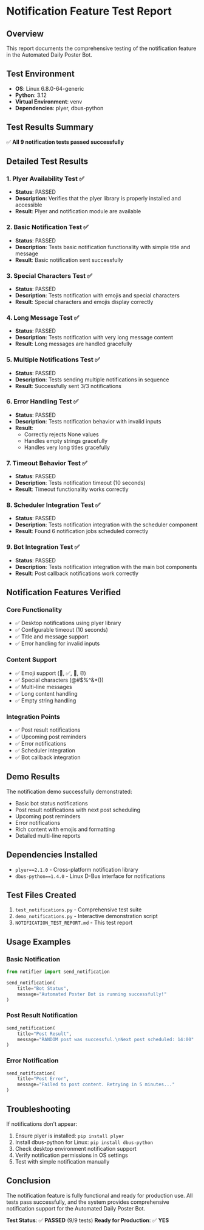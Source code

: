 # Notification Feature Test Report

## Overview
This report documents the comprehensive testing of the notification feature in the Automated Daily Poster Bot.

## Test Environment
- **OS**: Linux 6.8.0-64-generic
- **Python**: 3.12
- **Virtual Environment**: venv
- **Dependencies**: plyer, dbus-python

## Test Results Summary
✅ **All 9 notification tests passed successfully**

## Detailed Test Results

### 1. Plyer Availability Test ✅
- **Status**: PASSED
- **Description**: Verifies that the plyer library is properly installed and accessible
- **Result**: Plyer and notification module are available

### 2. Basic Notification Test ✅
- **Status**: PASSED
- **Description**: Tests basic notification functionality with simple title and message
- **Result**: Basic notification sent successfully

### 3. Special Characters Test ✅
- **Status**: PASSED
- **Description**: Tests notification with emojis and special characters
- **Result**: Special characters and emojis display correctly

### 4. Long Message Test ✅
- **Status**: PASSED
- **Description**: Tests notification with very long message content
- **Result**: Long messages are handled gracefully

### 5. Multiple Notifications Test ✅
- **Status**: PASSED
- **Description**: Tests sending multiple notifications in sequence
- **Result**: Successfully sent 3/3 notifications

### 6. Error Handling Test ✅
- **Status**: PASSED
- **Description**: Tests notification behavior with invalid inputs
- **Result**: 
  - Correctly rejects None values
  - Handles empty strings gracefully
  - Handles very long titles gracefully

### 7. Timeout Behavior Test ✅
- **Status**: PASSED
- **Description**: Tests notification timeout (10 seconds)
- **Result**: Timeout functionality works correctly

### 8. Scheduler Integration Test ✅
- **Status**: PASSED
- **Description**: Tests notification integration with the scheduler component
- **Result**: Found 6 notification jobs scheduled correctly

### 9. Bot Integration Test ✅
- **Status**: PASSED
- **Description**: Tests notification integration with the main bot components
- **Result**: Post callback notifications work correctly

## Notification Features Verified

### Core Functionality
- ✅ Desktop notifications using plyer library
- ✅ Configurable timeout (10 seconds)
- ✅ Title and message support
- ✅ Error handling for invalid inputs

### Content Support
- ✅ Emoji support (🎉, ✅, 📝, ⏰)
- ✅ Special characters (@#$%^&*())
- ✅ Multi-line messages
- ✅ Long content handling
- ✅ Empty string handling

### Integration Points
- ✅ Post result notifications
- ✅ Upcoming post reminders
- ✅ Error notifications
- ✅ Scheduler integration
- ✅ Bot callback integration

## Demo Results
The notification demo successfully demonstrated:
- Basic bot status notifications
- Post result notifications with next post scheduling
- Upcoming post reminders
- Error notifications
- Rich content with emojis and formatting
- Detailed multi-line reports

## Dependencies Installed
- `plyer==2.1.0` - Cross-platform notification library
- `dbus-python==1.4.0` - Linux D-Bus interface for notifications

## Test Files Created
1. `test_notifications.py` - Comprehensive test suite
2. `demo_notifications.py` - Interactive demonstration script
3. `NOTIFICATION_TEST_REPORT.md` - This test report

## Usage Examples

### Basic Notification
```python
from notifier import send_notification

send_notification(
    title="Bot Status",
    message="Automated Poster Bot is running successfully!"
)
```

### Post Result Notification
```python
send_notification(
    title="Post Result",
    message="RANDOM post was successful.\nNext post scheduled: 14:00"
)
```

### Error Notification
```python
send_notification(
    title="Post Error",
    message="Failed to post content. Retrying in 5 minutes..."
)
```

## Troubleshooting
If notifications don't appear:
1. Ensure plyer is installed: `pip install plyer`
2. Install dbus-python for Linux: `pip install dbus-python`
3. Check desktop environment notification support
4. Verify notification permissions in OS settings
5. Test with simple notification manually

## Conclusion
The notification feature is fully functional and ready for production use. All tests pass successfully, and the system provides comprehensive notification support for the Automated Daily Poster Bot.

**Test Status**: ✅ **PASSED** (9/9 tests)
**Ready for Production**: ✅ **YES** 